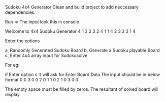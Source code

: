 Sudoku 4x4 Generator
Clean and build project to add neccessary dependencies.

Run => The input look this in console 

Welcome to 4x4 Sudoku Generator
 4 1 3 2
 3 2 4 1
 1 4 2 3
 2 3 1 4
 
Enter the options

a, Randomly Generated Sudoku Board
b, Generate a Sudoku playable Board 
c, Enter 4x4 array input for Sudokusolve

   For eg:
   
   if Enter option c
   It will ask for Enter Board Data
   The input should be in below format
   0 0 3 0
   0 2 0 1 
   1 0 2 1
   0 3 0 0

   The empty space must be filled by zeros.
   The resultant of solved board will display.
